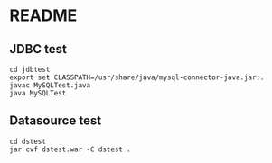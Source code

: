 # README

## JDBC test
```
cd jdbtest
export set CLASSPATH=/usr/share/java/mysql-connector-java.jar:.
javac MySQLTest.java 
java MySQLTest 
```

## Datasource test
```
cd dstest
jar cvf dstest.war -C dstest .
```
